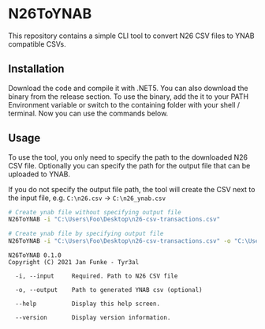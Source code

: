 # N26ToYNAB

This repository contains a simple CLI tool to convert N26 CSV files to YNAB compatible CSVs.

## Installation

Download the code and compile it with .NET5. You can also download the binary from the release section.
To use the binary, add the it to your PATH Environment variable or switch to the containing folder with your shell / terminal. Now you can use the commands below.

## Usage

To use the tool, you only need to specify the path to the downloaded N26 CSV file. Optionally you can specify the path for the output file that can be uploaded to YNAB.

If you do not specify the output file path, the tool will create the CSV next to the input file, e.g. `C:\n26.csv` -> `C:\n26_ynab.csv`

```bash
# Create ynab file without specifying output file
N26ToYNAB -i "C:\Users\Foo\Desktop\n26-csv-transactions.csv"

# Create ynab file by specifying output file
N26ToYNAB -i "C:\Users\Foo\Desktop\n26-csv-transactions.csv" -o "C:\Users\Foo\Desktop\ynab-csv-transactions.csv"
```


```text
N26ToYNAB 0.1.0
Copyright (C) 2021 Jan Funke - Tyr3al

  -i, --input     Required. Path to N26 CSV file

  -o, --output    Path to generated YNAB csv (optional)

  --help          Display this help screen.

  --version       Display version information.
```
